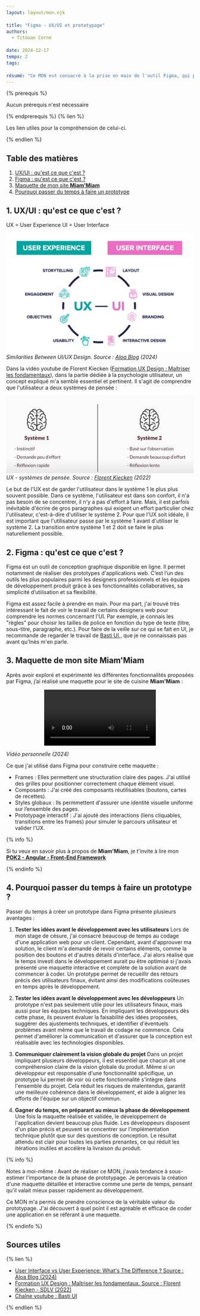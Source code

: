 ```yaml
---
layout: layout/mon.njk

title: "Figma - UX/UI et prototypage"
authors:
  - Titouan Corne

date: 2024-12-17
temps: 2
tags:

résumé: "Ce MON est consacré à la prise en main de l'outil Figma, qui permet notamment de réaliser des prototypes d'application web en visant à avoir la meilleure UX (expérience utilisateur)"
---
```


{% prerequis %}

Aucun prérequis n'est nécessaire

{% endprerequis %}
{% lien %}

Les lien utiles pour la compréhension de celui-ci.

{% endlien %}

## Table des matières

1. [UX/UI : qu'est ce que c'est ?](#section1)
2. [Figma : qu'est ce que c'est ?](#section2)
3. [Maquette de mon site **Miam'Miam**](#section3)
4. [Pourquoi passer du temps à faire un prototype](#section4)

## 1. UX/UI : qu'est ce que c'est ? <a id="section1"></a>

UX = User Experience
UI = User Interface

![Ux-Ui schema](https://raw.githubusercontent.com/do-it-ecm/promo-2024-2025/main/Corne-Titouan/mon/temps-2.2/img/ux-ui.png) *Similarities Between UI/UX Design. Source : [Aloa Blog](https://aloa.co/blog/user-interface-vs-user-experience) (2024)*

Dans la vidéo youtube de Florent Kiecken ([Formation UX Design : Maîtriser les fondamentaux](https://www.youtube.com/watch?v=UvRVZIUxLyw)), dans la partie dédiée à la psychologie utilisateur, un concept expliqué m'a semblé essentiel et pertinent. Il s'agit de comprendre que l'utilisateur a deux systèmes de pensée :

![ux - systèmes de pensée 1 & 2](https://raw.githubusercontent.com/do-it-ecm/promo-2024-2025/main/Corne-Titouan/mon/temps-2.2/img/ux-syst1-2.png) *UX - systèmes de pensée. Source : [Florent Kiecken](https://www.youtube.com/watch?v=UvRVZIUxLyw) (2022)*

Le but de l'UX est de garder l'utilisateur dans le système 1 le plus plus souvent possible. Dans ce système, l'utilisateur est dans son confort, il n'a pas besoin de se concentrer, il n'y a pas d'effort à faire. Mais, il est parfois inévitable d'écrire de gros paragraphes qui exigent un effort particulier chez l'utilisateur, c'est-à-dire d'utiliser le système 2. Pour que l'UX soit idéale, il est important que l'utilisateur passe par le système 1 avant d'utiliser le système 2. La transition entre système 1 et 2 doit se faire le plus naturellement possible.

## 2. Figma : qu'est ce que c'est ? <a id="section2"></a>

Figma est un outil de conception graphique disponible en ligne. Il permet notamment de réaliser des prototypes d'applications web. C’est l’un des outils les plus populaires parmi les designers professionnels et les équipes de développement produit grâce à ses fonctionnalités collaboratives, sa simplicité d’utilisation et sa flexibilité.

Figma est assez facile à prendre en main. Pour ma part, j'ai trouvé très intéressant le fait de voir le travail de certains designers web pour comprendre les normes concernant l'UI. Par exemple, je connais les "règles" pour choisir les tailles de police en fonction du type de texte (titre, sous-titre, paragraphe, etc.). Pour faire de la veille sur ce qui se fait en UI, je recommande de regarder le travail de [Basti UI](https://www.youtube.com/c/BastiUI),, que je ne connaissais pas avant qu'Inès m'en parle.

## 3. Maquette de mon site **Miam'Miam** <a id="section3"></a>

Après avoir exploré et expérimenté les différentes fonctionnalités proposées par Figma, j’ai réalisé une maquette pour le site de cuisine **Miam'Miam** :

<div style="display: flex; justify-content: center; align-items: center; height: 480;">
  <video style="max-width: 100%; height: auto;" controls>
    <source src="./video/maquette.mp4" type="video/mp4">
    Your browser does not support the video tag.
  </video>
</div>

 *Vidéo personnelle (2024)*

Ce que j'ai utilisé dans Figma pour construire cette maquette :

- Frames :
Elles permettent une structuration claire des pages. J'ai utilisé des grilles pour positionner correctement chaque élément visuel.
- Composants :
J'ai créé des composants réutilisables (boutons, cartes de recettes).
- Styles globaux :
Ils permmettent d'assurer une identité visuelle uniforme sur l’ensemble des pages.
- Prototypage interactif :
J'ai ajouté des interactions (liens cliquables, transitions entre les frames) pour simuler le parcours utilisateur et valider l'UX.

{% info %}

Si tu veux en savoir plus à propos de **Miam'Miam**, je t'invite à lire mon **[POK2 - Angular - Front-End Framework](https://francoisbrucker.github.io/do-it/promos/2024-2025/Corne-Titouan/pok/temps-2/)**

{% endinfo %}

## 4. Pourquoi passer du temps à faire un prototype ? <a id="section4"></a>

Passer du temps à créer un prototype dans Figma présente plusieurs avantages :

1. **Tester les idées avant le développement avec les utilisateurs**
  Lors de mon stage de césure, j'ai consacré beaucoup de temps au codage d'une application web pour un client. Cependant, avant d'approuver ma solution, le client m'a demandé de revoir certains éléments, comme la position des boutons et d'autres détails d'interface. J'ai alors réalisé que le temps investi dans le développement aurait pu être optimisé si j'avais présenté une maquette interactive et complète de la solution avant de commencer à coder. Un prototype permet de recueillir des retours précis des utilisateurs finaux, évitant ainsi des modifications coûteuses en temps après le développement.

2. **Tester les idées avant le développement avec les développeurs**
  Un prototype n'est pas seulement utile pour les utilisateurs finaux, mais aussi pour les équipes techniques. En impliquant les développeurs dès cette phase, ils peuvent évaluer la faisabilité des idées proposées, suggérer des ajustements techniques, et identifier d'éventuels problèmes avant même que le travail de codage ne commence. Cela permet d'améliorer la communication et d'assurer que la conception est réalisable avec les technologies disponibles.

3. **Communiquer clairement la vision globale du projet**
  Dans un projet impliquant plusieurs développeurs, il est essentiel que chacun ait une compréhension claire de la vision globale du produit. Même si un développeur est responsable d'une fonctionnalité spécifique, un prototype lui permet de voir où cette fonctionnalité s'intègre dans l'ensemble du projet. Cela réduit les risques de malentendus, garantit une meilleure cohérence dans le développement, et aide à aligner les efforts de l'équipe sur un objectif commun.

4. **Gagner du temps, en préparant au mieux la phase de développement**
  Une fois la maquette réalisée et validée, le développement de l'application devient beaucoup plus fluide. Les développeurs disposent d'un plan précis et peuvent se concentrer sur l'implémentation technique plutôt que sur des questions de conception. Le résultat attendu est clair pour toutes les parties prenantes, ce qui réduit les itérations inutiles et accélère la livraison du produit.

{% info %}

Notes à moi-même : Avant de réaliser ce MON, j'avais tendance à sous-estimer l'importance de la phase de prototypage. Je percevais la création d'une maquette détaillée et interactive comme une perte de temps, pensant qu'il valait mieux passer rapidement au développement.

Ce MON m'a permis de prendre conscience de la véritable valeur du prototypage. J'ai découvert à quel point il est agréable et efficace de coder une application en se référant à une maquette.

{% endinfo %}

## Sources utiles

{% lien %}

- [User Interface vs User Experience: What's The Difference ? Source : Aloa Blog (2024)](https://aloa.co/blog/user-interface-vs-user-experience)
- [Formation UX Design : Maîtriser les fondamentaux. Source : Florent Kiecken - SDLV (2022)](https://www.youtube.com/watch?v=UvRVZIUxLyw)
- [Chaîne youtube : Basti UI](https://www.youtube.com/c/BastiUI)

{% endlien %}
